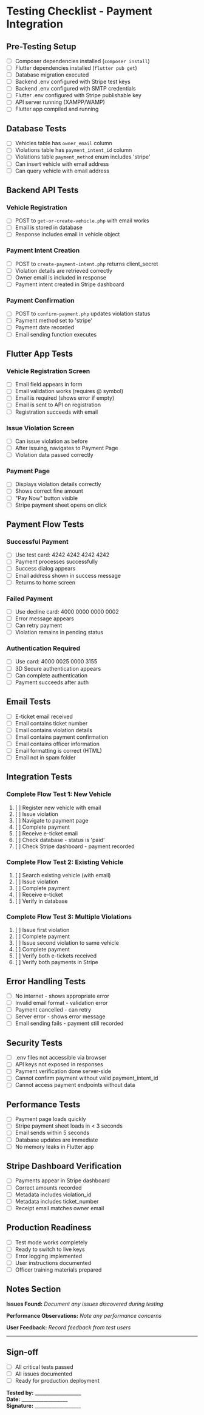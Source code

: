 # Testing Checklist - Payment Integration

## Pre-Testing Setup

- [ ] Composer dependencies installed (`composer install`)
- [ ] Flutter dependencies installed (`flutter pub get`)
- [ ] Database migration executed
- [ ] Backend .env configured with Stripe test keys
- [ ] Backend .env configured with SMTP credentials
- [ ] Flutter .env configured with Stripe publishable key
- [ ] API server running (XAMPP/WAMP)
- [ ] Flutter app compiled and running

## Database Tests

- [ ] Vehicles table has `owner_email` column
- [ ] Violations table has `payment_intent_id` column
- [ ] Violations table `payment_method` enum includes 'stripe'
- [ ] Can insert vehicle with email address
- [ ] Can query vehicle with email address

## Backend API Tests

### Vehicle Registration
- [ ] POST to `get-or-create-vehicle.php` with email works
- [ ] Email is stored in database
- [ ] Response includes email in vehicle object

### Payment Intent Creation
- [ ] POST to `create-payment-intent.php` returns client_secret
- [ ] Violation details are retrieved correctly
- [ ] Owner email is included in response
- [ ] Payment intent created in Stripe dashboard

### Payment Confirmation
- [ ] POST to `confirm-payment.php` updates violation status
- [ ] Payment method set to 'stripe'
- [ ] Payment date recorded
- [ ] Email sending function executes

## Flutter App Tests

### Vehicle Registration Screen
- [ ] Email field appears in form
- [ ] Email validation works (requires @ symbol)
- [ ] Email is required (shows error if empty)
- [ ] Email is sent to API on registration
- [ ] Registration succeeds with email

### Issue Violation Screen
- [ ] Can issue violation as before
- [ ] After issuing, navigates to Payment Page
- [ ] Violation data passed correctly

### Payment Page
- [ ] Displays violation details correctly
- [ ] Shows correct fine amount
- [ ] "Pay Now" button visible
- [ ] Stripe payment sheet opens on click

## Payment Flow Tests

### Successful Payment
- [ ] Use test card: 4242 4242 4242 4242
- [ ] Payment processes successfully
- [ ] Success dialog appears
- [ ] Email address shown in success message
- [ ] Returns to home screen

### Failed Payment
- [ ] Use decline card: 4000 0000 0000 0002
- [ ] Error message appears
- [ ] Can retry payment
- [ ] Violation remains in pending status

### Authentication Required
- [ ] Use card: 4000 0025 0000 3155
- [ ] 3D Secure authentication appears
- [ ] Can complete authentication
- [ ] Payment succeeds after auth

## Email Tests

- [ ] E-ticket email received
- [ ] Email contains ticket number
- [ ] Email contains violation details
- [ ] Email contains payment confirmation
- [ ] Email contains officer information
- [ ] Email formatting is correct (HTML)
- [ ] Email not in spam folder

## Integration Tests

### Complete Flow Test 1: New Vehicle
1. [ ] Register new vehicle with email
2. [ ] Issue violation
3. [ ] Navigate to payment page
4. [ ] Complete payment
5. [ ] Receive e-ticket email
6. [ ] Check database - status is 'paid'
7. [ ] Check Stripe dashboard - payment recorded

### Complete Flow Test 2: Existing Vehicle
1. [ ] Search existing vehicle (with email)
2. [ ] Issue violation
3. [ ] Complete payment
4. [ ] Receive e-ticket
5. [ ] Verify in database

### Complete Flow Test 3: Multiple Violations
1. [ ] Issue first violation
2. [ ] Complete payment
3. [ ] Issue second violation to same vehicle
4. [ ] Complete payment
5. [ ] Verify both e-tickets received
6. [ ] Verify both payments in Stripe

## Error Handling Tests

- [ ] No internet - shows appropriate error
- [ ] Invalid email format - validation error
- [ ] Payment cancelled - can retry
- [ ] Server error - shows error message
- [ ] Email sending fails - payment still recorded

## Security Tests

- [ ] .env files not accessible via browser
- [ ] API keys not exposed in responses
- [ ] Payment verification done server-side
- [ ] Cannot confirm payment without valid payment_intent_id
- [ ] Cannot access payment endpoints without data

## Performance Tests

- [ ] Payment page loads quickly
- [ ] Stripe payment sheet loads in < 3 seconds
- [ ] Email sends within 5 seconds
- [ ] Database updates are immediate
- [ ] No memory leaks in Flutter app

## Stripe Dashboard Verification

- [ ] Payments appear in Stripe dashboard
- [ ] Correct amounts recorded
- [ ] Metadata includes violation_id
- [ ] Metadata includes ticket_number
- [ ] Receipt email matches owner email

## Production Readiness

- [ ] Test mode works completely
- [ ] Ready to switch to live keys
- [ ] Error logging implemented
- [ ] User instructions documented
- [ ] Officer training materials prepared

## Notes Section

**Issues Found:**
_Document any issues discovered during testing_

**Performance Observations:**
_Note any performance concerns_

**User Feedback:**
_Record feedback from test users_

---

## Sign-off

- [ ] All critical tests passed
- [ ] All issues documented
- [ ] Ready for production deployment

**Tested by:** ___________________  
**Date:** ___________________  
**Signature:** ___________________
